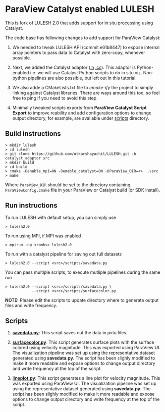 ParaView Catalyst enabled LULESH
================================

This is fork of [LULESH 2.0](README) that adds support for
in situ processing using Catalyst.

The code base has following changes to add support for ParaView Catalyst:

1. We needed to tweak LULESH API (commit e61b8447) to expose internal array pointers
   to pass data to Catalyst with zero-copy, whenever possible.

2. Next, we added the Catalyst adaptor ([.h](lulesh-catalyst.h)  [.cc](lulesh-catalyst.cc)).
   This adaptor is Python-enabled i.e. we will use Catalyst Python scripts to do in situ
   viz. Non-python pipelines are also possible, but left out in this tutorial.

3. We also adde a CMakeLists.txt file to *cmake-ify* the project to simply linking against
   Catalyst libraries. There are ways around this too, so feel free to ping if you
   need to avoid this step.

4. Minimally tweaked scripts exports from **ParaView Catalyst Script Export** to improve
   reability and add configuration options to change output directory, for example,
   are available under [scripts](scripts) directory.


Build instructions
-------------------

```
> mkdir lulesh
> cd lulesh
> git clone https://github.com/utkarshayachit/LULESH.git -b catalyst_adaptor src
> mkdir build
> cd build
> cmake -Denable_mpi=ON -Denable_catalyst=ON -DParaView_DIR=<> ..\src
> make
```
Where `ParaView_DIR` should be set to the directory containing `ParaViewConfig.cmake` file in your ParaView or Catalyst build (or SDK install).

Run instructions
-----------------

To run LULESH with default setup, you can simply use

```
> lulesh2.0
```

To run using MPI, if MPI was enabled

```
> mpirun -np <ranks> lulesh2.0
```

To run with a catalyst pipeline for saving out full datasets

```
> lulesh2.0 --script <src>/scripts/savedata.py
```

You can pass multiple scripts, to execute mutliple pipelines
during the same run

```
> lulesh2.0 --script <src>/scripts/savedata.py \
            --script <src>/scripts/surfacecolor.py
```

**NOTE:** Please edit the scripts to update directory where to generate
output files and write frequency.

Scripts
-------

1. [**savedata.py**](scripts/savedata.py): This script saves out the data in pvtu files.

2. [**surfacecolor.py**](scripts/surfacecolor.py):
   This script generates surface plots with the surface colored using velocity magnitude.
   This was exported using ParaView UI. The visualization pipeline was set up using the representative dataset
   generated using **savedata.py**. The script has been slighly modified to make it more readable and expose
   options to change output directory and write frequency at the top of the script.

3. [**lineplot.py**](scripts/lineplot.py):
   This script generates a line plot for velocity magnitude.
   This was exported using ParaView UI. The visualization pipeline was set up using the representative dataset
   generated using **savedata.py**. The script has been slighly modified to make it more readable and expose
   options to change output directory and write frequency at the top of the script.
